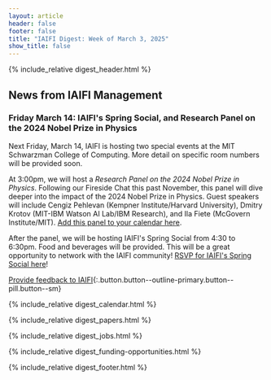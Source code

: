 ```yaml
---
layout: article
header: false
footer: false
title: "IAIFI Digest: Week of March 3, 2025"
show_title: false
--- 
```


{% include_relative digest_header.html %}

## News from IAIFI Management

### Friday March 14: IAIFI's Spring Social, and Research Panel on the 2024 Nobel Prize in Physics

Next Friday, March 14, IAIFI is hosting two special events at the MIT Schwarzman College of Computing. More detail on specific room numbers will be provided soon.

At 3:00pm, we will host a *Research Panel on the 2024 Nobel Prize in Physics*. Following our Fireside Chat this past November, this panel will dive deeper into the impact of the 2024 Nobel Prize in Physics. Guest speakers will include Cengiz Pehlevan (Kempner Institute/Harvard University), Dmitry Krotov (MIT-IBM Watson AI Lab/IBM Research), and Ila Fiete (McGovern Institute/MIT). [Add this panel to your calendar here](https://calendar.google.com/calendar/event?action=TEMPLATE&tmeid=NDN2ZDBja3Bwa29pNTQzNXVibjlmbnRkY3ZfMjAyNTA0MTFUMTgwMDAwWiBjNnA3MjAwZHBuMTRzbTUzajAxYTFldnA4OEBn&tmsrc=c6p7200dpn14sm53j01a1evp88%40group.calendar.google.com). 

After the panel, we will be hosting IAIFI's Spring Social from 4:30 to 6:30pm. Food and beverages will be provided. This will be a great opportunity to network with the IAIFI community! [RSVP for IAIFI's Spring Social here](https://app.smartsheet.com/b/form/0f9551fa24ee4336851a7e88709a25e5)!

[Provide feedback to IAIFI](https://forms.gle/hk2mrqjaLY8nCZrE6){:.button.button--outline-primary.button--pill.button--sm}

{% include_relative digest_calendar.html %}

{% include_relative digest_papers.html %}
 
{% include_relative digest_jobs.html %}

{% include_relative digest_funding-opportunities.html %}

{% include_relative digest_footer.html %}
